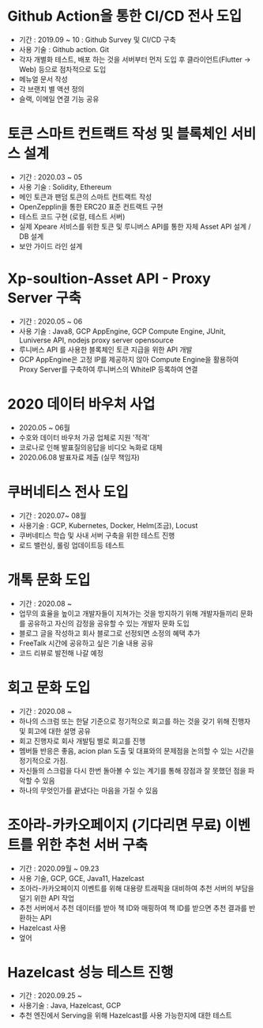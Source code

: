
# Github Action을 통한 CI/CD 전사 도입

- 기간 : 2019.09 ~ 10 : Github Survey 및 CI/CD 구축
- 사용 기술 : Github action. Git
- 각자 개별화 테스트, 배포 하는 것을 서버부터 먼저 도입 후 클라이언트(Flutter -> Web) 등으로 점차적으로 도입
- 메뉴얼 문서 작성
- 각 브랜치 별 액션 정의
- 슬랙, 이메일 연결 기능 공유

# 토큰 스마트 컨트랙트 작성 및 블록체인 서비스 설계

- 기간 : 2020.03 ~ 05
- 사용 기술 : Solidity, Ethereum
- 메인 토큰과 팬덤 토큰의 스마트 컨트랙트 작성
- OpenZepplin을 통한 ERC20 표준 컨트랙트 구현
- 테스트 코드 구현 (로컬, 테스트 서버)
- 실제 Xpeare 서비스를 위한 토큰 및 루니버스 API를 통한 자체 Asset API 설계 / DB 설계
- 보안 가이드 라인 설계

# Xp-soultion-Asset API - Proxy Server 구축

- 기간 : 2020.05 ~ 06
- 사용 기술 : Java8, GCP AppEngine, GCP Compute Engine, JUnit, Luniverse API, nodejs proxy server opensource
- 루니버스 API 를 사용한 블록체인 토큰 지급을 위한 API 개발
- GCP AppEngine은 고정 IP를 제공하지 않아 Compute Engine을 활용하여 Proxy Server를 구축하여 루니버스의
WhiteIP 등록하여 연결

# 2020 데이터 바우처 사업

- 2020.05 ~ 06월
- 수호와 데이터 바우처 가공 업체로 지원 '적격'
- 코로나로 인해 발표질의응답을 비디오 녹화로 대체
- 2020.06.08 발표자료 제출 (실무 책임자)

# 쿠버네티스 전사 도입

- 기간 : 2020.07~ 08월
- 사용기술 : GCP, Kubernetes, Docker, Helm(조금), Locust
- 쿠버네티스 학습 및 사내 서버 구축을 위한 테스트 진행
- 로드 밸런싱, 롤링 업데이트등 테스트 

# 개톡 문화 도입

- 기간 : 2020.08 ~
- 업무의 효율을 높이고 개발자들이 지쳐가는 것을 방지하기 위해 개발자들끼리 문화를 공유하고 자신의 감정을 공유할 수 있는 개발자 문화 도입
- 블로그 글을 작성하고 회사 블로그로 선정되면 소정의 혜택 추가
- FreeTalk 시간에 공유하고 싶은 기술 내용 공유
- 코드 리뷰로 발전해 나갈 예정

# 회고 문화 도입

- 기간 : 2020.08 ~ 
- 하나의 스크럼 또는 한달 기준으로 정기적으로 회고를 하는 것을 갖기 위해 진행자 및 회고에 대한 설명 공유
- 회고 진행자로 회사 개발팀 별로 회고를 진행
- 멤버들 반응은 좋음, acion plan 도출 및 대표와의 문제점을 논의할 수 있는 시간을 정기적으로 가짐.
- 자신들의 스크럼을 다시 한번 돌아볼 수 있는 계기를 통해 장점과 잘 못했던 점을 파악할 수 있음
- 하나의 무엇인가를 끝냈다는 마음을 가질 수 있음

# 조아라-카카오페이지 (기다리면 무료) 이벤트를 위한 추천 서버 구축

- 기간 : 2020.09월 ~ 09.23
- 사용 기술, GCP, GCE, Java11, Hazelcast
- 조아라-카카오페이지 이벤트를 위해 대용량 트래픽을 대비하여 추천 서버의 부담을 덜기 위한 API 작업
- 추천 서버에서 추천 데이터를 받아 책 ID와 매핑하여 책 ID를 받으면 추천 결과를 반환하는 API
- Hazelcast 사용
- 엎어
 
 # Hazelcast 성능 테스트 진행
 - 기간 : 2020.09.25 ~ 
 - 사용기술 : Java, Hazelcast, GCP
 - 추천 엔진에서 Serving을 위해 Hazelcast를 사용 가능한지에 대한 테스트 
